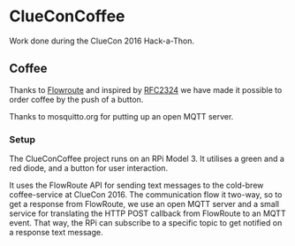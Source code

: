 # ClueConCoffee
Work done during the ClueCon 2016 Hack-a-Thon.

## Coffee
Thanks to [Flowroute](https://www.flowroute.com/) and inspired by [RFC2324](https://www.ietf.org/rfc/rfc2324.txt) we have made it possible to order coffee by the push of a button.

Thanks to mosquitto.org for putting up an open MQTT server.


### Setup

The ClueConCoffee project runs on an RPi Model 3. It utilises a green and a red
diode, and a button for user interaction.

It uses the FlowRoute API for sending text messages to the cold-brew
coffee-service at ClueCon 2016. The communication flow it two-way, so to get a
response from FlowRoute, we use an open MQTT server and a small service for
translating the HTTP POST callback from FlowRoute to an MQTT event. That way,
the RPi can subscribe to a specific topic to get notified on a response text
message.

